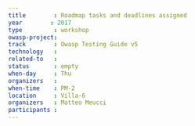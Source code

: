 ```yaml
---
title        : Roadmap tasks and deadlines assigned
year		: 2017
type         : workshop
owasp-project: 
track        : Owasp Testing Guide v5
technology   :
related-to   :
status       : empty
when-day     : Thu
organizers   : 
when-time    : PM-2
location     : Villa-6
organizers   : Matteo Meucci
participants : 
---
```

